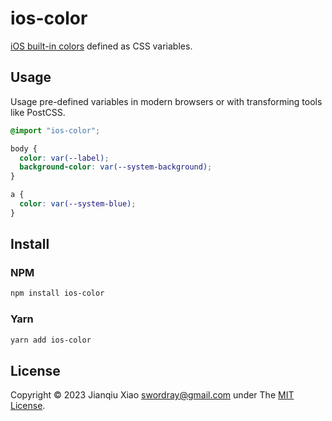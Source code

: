 # ios-color

[iOS built-in colors](https://developer.apple.com/design/human-interface-guidelines/color) defined as CSS variables.

## Usage

Usage pre-defined variables in modern browsers or with transforming tools like PostCSS.

```css
@import "ios-color";

body {
  color: var(--label);
  background-color: var(--system-background);
}

a {
  color: var(--system-blue);
}
```

## Install

### NPM

```bash
npm install ios-color
```

### Yarn

```bash
yarn add ios-color
```

## License

Copyright © 2023 Jianqiu Xiao swordray@gmail.com under The [MIT License](http://opensource.org/licenses/MIT).
